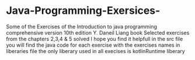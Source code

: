 # Java-Programming-Exersices-
Some of the Exercises of the Introduction to java programming comprehensive version 10th edition Y. Daneil Liang book
Selected exercises from the chapters 2,3,4 & 5 solved
I hope you find it helpfull 
in the src file you will find the java code for each exercise with the exercises names
in liberaries file the only liberary used in all execises is kotlinRuntime liberary
